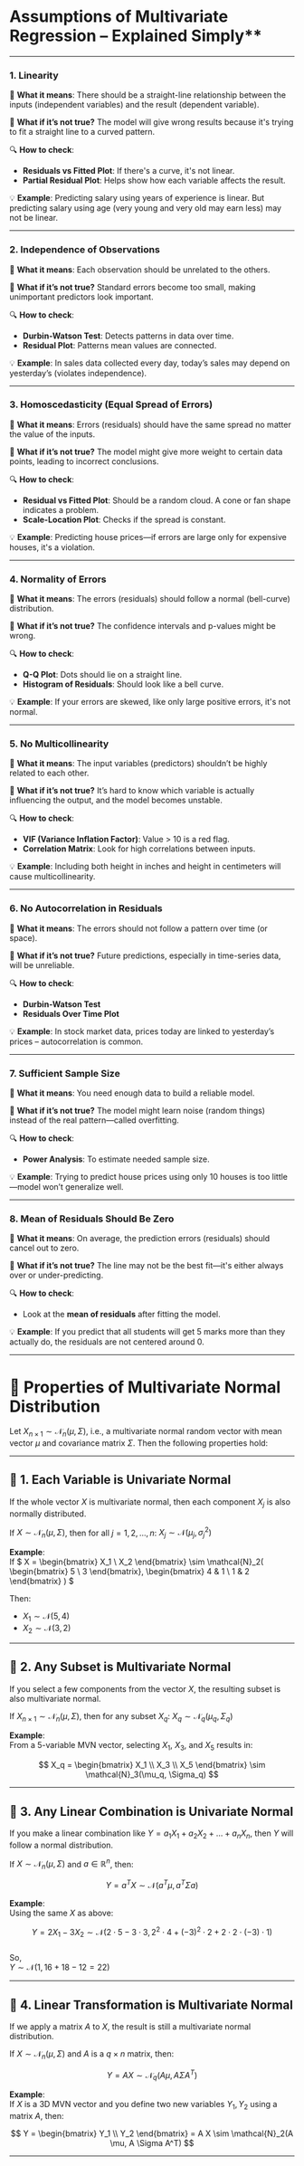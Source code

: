 # Assumptions of Multivariate Regression – Explained Simply**

---

###  1. **Linearity**

📌 **What it means**:
There should be a straight-line relationship between the inputs (independent variables) and the result (dependent variable).

🛑 **What if it’s not true?**
The model will give wrong results because it's trying to fit a straight line to a curved pattern.

🔍 **How to check**:

* **Residuals vs Fitted Plot**: If there's a curve, it's not linear.
* **Partial Residual Plot**: Helps show how each variable affects the result.

💡 **Example**:
Predicting salary using years of experience is linear. But predicting salary using age (very young and very old may earn less) may not be linear.

---

### 2. **Independence of Observations**

📌 **What it means**:
Each observation should be unrelated to the others.

🛑 **What if it’s not true?**
Standard errors become too small, making unimportant predictors look important.

🔍 **How to check**:

* **Durbin-Watson Test**: Detects patterns in data over time.
* **Residual Plot**: Patterns mean values are connected.

💡 **Example**:
In sales data collected every day, today’s sales may depend on yesterday’s (violates independence).

---

### 3. **Homoscedasticity (Equal Spread of Errors)**

📌 **What it means**:
Errors (residuals) should have the same spread no matter the value of the inputs.

🛑 **What if it’s not true?**
The model might give more weight to certain data points, leading to incorrect conclusions.

🔍 **How to check**:

* **Residual vs Fitted Plot**: Should be a random cloud. A cone or fan shape indicates a problem.
* **Scale-Location Plot**: Checks if the spread is constant.

💡 **Example**:
Predicting house prices—if errors are large only for expensive houses, it's a violation.

---

### 4. **Normality of Errors**

📌 **What it means**:
The errors (residuals) should follow a normal (bell-curve) distribution.

🛑 **What if it’s not true?**
The confidence intervals and p-values might be wrong.

🔍 **How to check**:

* **Q-Q Plot**: Dots should lie on a straight line.
* **Histogram of Residuals**: Should look like a bell curve.

💡 **Example**:
If your errors are skewed, like only large positive errors, it's not normal.

---

### 5. **No Multicollinearity**

📌 **What it means**:
The input variables (predictors) shouldn’t be highly related to each other.

🛑 **What if it’s not true?**
It’s hard to know which variable is actually influencing the output, and the model becomes unstable.

🔍 **How to check**:

* **VIF (Variance Inflation Factor)**: Value > 10 is a red flag.
* **Correlation Matrix**: Look for high correlations between inputs.

💡 **Example**:
Including both height in inches and height in centimeters will cause multicollinearity.

---

### 6. **No Autocorrelation in Residuals**

📌 **What it means**:
The errors should not follow a pattern over time (or space).

🛑 **What if it’s not true?**
Future predictions, especially in time-series data, will be unreliable.

🔍 **How to check**:

* **Durbin-Watson Test**
* **Residuals Over Time Plot**

💡 **Example**:
In stock market data, prices today are linked to yesterday’s prices – autocorrelation is common.

---

### 7. **Sufficient Sample Size**

📌 **What it means**:
You need enough data to build a reliable model.

🛑 **What if it’s not true?**
The model might learn noise (random things) instead of the real pattern—called overfitting.

🔍 **How to check**:

* **Power Analysis**: To estimate needed sample size.

💡 **Example**:
Trying to predict house prices using only 10 houses is too little—model won’t generalize well.

---

###  8. **Mean of Residuals Should Be Zero**

📌 **What it means**:
On average, the prediction errors (residuals) should cancel out to zero.

🛑 **What if it’s not true?**
The line may not be the best fit—it's either always over or under-predicting.

🔍 **How to check**:

* Look at the **mean of residuals** after fitting the model.

💡 **Example**:
If you predict that all students will get 5 marks more than they actually do, the residuals are not centered around 0.

---

# 📘 Properties of Multivariate Normal Distribution

Let $X_{n \times 1} \sim \mathcal{N}_n(\mu, \Sigma)$, i.e., a multivariate normal random vector with mean vector $\mu$ and covariance matrix $\Sigma$. Then the following properties hold:

---

## 🔹 1. Each Variable is Univariate Normal
If the whole vector $X$ is multivariate normal, then each component $X_j$ is also normally distributed.

If $X \sim \mathcal{N}_n(\mu, \Sigma)$, then for all $j = 1, 2, \dots, n$:   $X_j \sim \mathcal{N}(\mu_j, \sigma_j^2)$

**Example**:  
If $
X 
= \begin{bmatrix} X_1 \\ X_2 \end{bmatrix} 
\sim 
\mathcal{N}_2\( \begin{bmatrix} 5 \\ 3 \end{bmatrix}, \begin{bmatrix} 4 & 1 \\ 1 & 2 \end{bmatrix} \)
$

Then:  
- $X_1 \sim \mathcal{N}(5, 4)$  
- $X_2 \sim \mathcal{N}(3, 2)$  

---

## 🔹 2. Any Subset is Multivariate Normal

If you select a few components from the vector $X$, the resulting subset is also multivariate normal.
  
If $X_{n \times 1} \sim \mathcal{N}_n(\mu, \Sigma)$, then for any subset $X_q$:  $X_q \sim \mathcal{N}_q(\mu_q, \Sigma_q)$

**Example**:  
From a 5-variable MVN vector, selecting $X_1$, $X_3$, and $X_5$ results in:

$$
X_q = \begin{bmatrix} X_1 \\ X_3 \\ X_5 \end{bmatrix} \sim \mathcal{N}_3(\mu_q, \Sigma_q)
$$

---

## 🔹 3. Any Linear Combination is Univariate Normal

If you make a linear combination like $Y = a_1X_1 + a_2X_2 + \dots + a_nX_n$, then $Y$ will follow a normal distribution.
  
If $X \sim \mathcal{N}_n(\mu, \Sigma)$ and $a \in \mathbb{R}^n$, then:

$$
Y = a^T X \sim \mathcal{N}(a^T \mu, a^T \Sigma a)
$$

**Example**:  
Using the same $X$ as above:

$$Y = 2X_1 - 3X_2 \sim \mathcal{N}(2 \cdot 5 - 3 \cdot 3, \, 2^2 \cdot 4 + (-3)^2 \cdot 2 + 2 \cdot 2 \cdot (-3) \cdot 1)$$  
So,  
$Y \sim \mathcal{N}(1, 16 + 18 - 12 = 22)$

---

## 🔹 4. Linear Transformation is Multivariate Normal

If we apply a matrix $A$ to $X$, the result is still a multivariate normal distribution.

If $X \sim \mathcal{N}_n(\mu, \Sigma)$ and $A$ is a $q \times n$ matrix, then:

$$
Y = AX \sim \mathcal{N}_q(A\mu, A\Sigma A^T)
$$

**Example**:  
If $X$ is a 3D MVN vector and you define two new variables $Y_1, Y_2$ using a matrix $A$, then:

$$
Y = \begin{bmatrix} Y_1 \\ Y_2 \end{bmatrix} = A X \sim \mathcal{N}_2(A \mu, A \Sigma A^T)
$$

---


